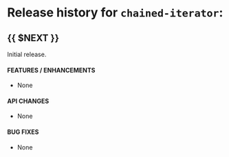 # Release history for `chained-iterator`:

## {{ $NEXT }}

Initial release.

#### FEATURES / ENHANCEMENTS

- None

#### API CHANGES

- None

#### BUG FIXES

- None
